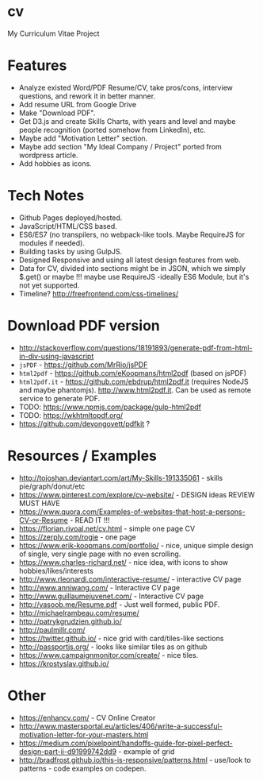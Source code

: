 # cv
My Curriculum Vitae Project


# Features
* Analyze existed Word/PDF Resume/CV, take pros/cons, interview questions, and rework it in better manner.
* Add resume URL from Google Drive
* Make "Download PDF".
* Get D3.js and create Skills Charts, with years and level and maybe people recognition (ported somehow from LinkedIn), etc.
* Maybe add "Motivation Letter" section.
* Maybe add section "My Ideal Company / Project" ported from wordpress article.
* Add hobbies as icons.

# Tech Notes

* Github Pages deployed/hosted.
* JavaScript/HTML/CSS based.
* ES6/ES7 (no transpilers, no webpack-like tools. Maybe RequireJS for modules if needed).
* Building tasks by using GulpJS.
* Designed Responsive and using all latest design features from web.
* Data for CV, divided into sections might be in JSON, which we simply $.get() or maybe !!! maybe use RequireJS  -ideally ES6 Module, but it's not yet supported.
* Timeline? http://freefrontend.com/css-timelines/

# Download PDF version

* http://stackoverflow.com/questions/18191893/generate-pdf-from-html-in-div-using-javascript
* `jsPDF` - https://github.com/MrRio/jsPDF
* `html2pdf` - https://github.com/eKoopmans/html2pdf (based on jsPDF)
* `html2pdf.it` - https://github.com/ebdrup/html2pdf.it (requires NodeJS and maybe phantomjs). http://www.html2pdf.it. Can be used as remote service to generate PDF.
* TODO: https://www.npmjs.com/package/gulp-html2pdf
* TODO: https://wkhtmltopdf.org/
* https://github.com/devongovett/pdfkit ?

# Resources / Examples

* http://tojoshan.deviantart.com/art/My-Skills-191335061 - skills pie/graph/donut/etc
* https://www.pinterest.com/explore/cv-website/ - DESIGN ideas REVIEW MUST HAVE
* https://www.quora.com/Examples-of-websites-that-host-a-persons-CV-or-Resume - READ IT !!!
* https://florian.rivoal.net/cv.html - simple one page CV
* https://zerply.com/rogie - one page
* https://www.erik-koopmans.com/portfolio/ - nice, unique simple design of single, very single page with no even scrolling.
* https://www.charles-richard.net/ - nice idea, with icons to show hobbies/likes/interests
* http://www.rleonardi.com/interactive-resume/ - interactive CV page
* http://www.anniwang.com/ - Interactive CV page
* http://www.guillaumejuvenet.com/ - Interactive CV page
* http://yasoob.me/Resume.pdf - Just well formed, public PDF.
* http://michaelrambeau.com/resume/
* http://patrykgrudzien.github.io/
* http://paulmillr.com/
* https://twitter.github.io/ - nice grid with card/tiles-like sections
* http://passportjs.org/ - looks like similar tiles as on github
* https://www.campaignmonitor.com/create/ - nice tiles.
* https://krostyslav.github.io/


# Other

* https://enhancv.com/ - CV Online Creator
* http://www.mastersportal.eu/articles/406/write-a-successful-motivation-letter-for-your-masters.html
* https://medium.com/pixelpoint/handoffs-guide-for-pixel-perfect-design-part-ii-d91999742dd9 - example of grid
* http://bradfrost.github.io/this-is-responsive/patterns.html - use/look to patterns - code examples on codepen.